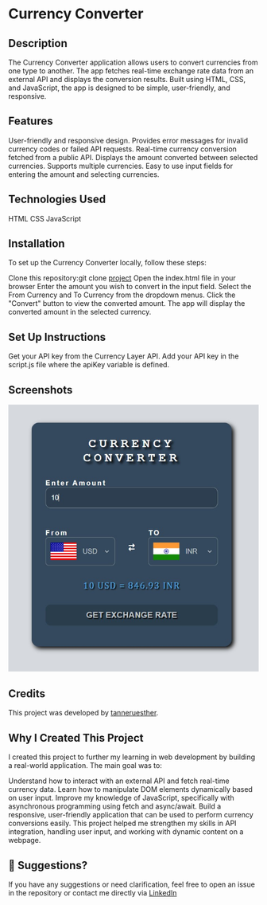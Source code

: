 # Currency Converter
## Description
The Currency Converter application allows users to convert currencies from one type to another. The app fetches real-time exchange rate data from an external API and displays the conversion results. Built using HTML, CSS, and JavaScript, the app is designed to be simple, user-friendly, and responsive.

## Features
User-friendly and responsive design.
Provides error messages for invalid currency codes or failed API requests.
Real-time currency conversion fetched from a public API.
Displays the amount converted between selected currencies.
Supports multiple currencies.
Easy to use input fields for entering the amount and selecting currencies.

## Technologies Used
HTML
CSS
JavaScript

## Installation
To set up the Currency Converter locally, follow these steps:

Clone this repository:git clone [project](https://github.com/tanneruesther/currency-converter.git)
Open the index.html file in your browser
Enter the amount you wish to convert in the input field.
Select the From Currency and To Currency from the dropdown menus.
Click the "Convert" button to view the converted amount.
The app will display the converted amount in the selected currency.

## Set Up Instructions
Get your API key from the Currency Layer API.
Add your API key in the script.js file where the apiKey variable is defined.

## Screenshots
![Currency Coverter](assets/CurrencyConverter.jpg)

## Credits
This project was developed by [tanneruesther](https://github.com/tanneruesther).

## Why I Created This Project
I created this project to further my learning in web development by building a real-world application. The main goal was to:

Understand how to interact with an external API and fetch real-time currency data.
Learn how to manipulate DOM elements dynamically based on user input.
Improve my knowledge of JavaScript, specifically with asynchronous programming using fetch and async/await.
Build a responsive, user-friendly application that can be used to perform currency conversions easily.
This project helped me strengthen my skills in API integration, handling user input, and working with dynamic content on a webpage.

## 💬 Suggestions?
If you have any suggestions or need clarification, feel free to open an issue in the repository or contact me directly via [LinkedIn](www.linkedin.com/in/esther-rani-tannerub63692274)

